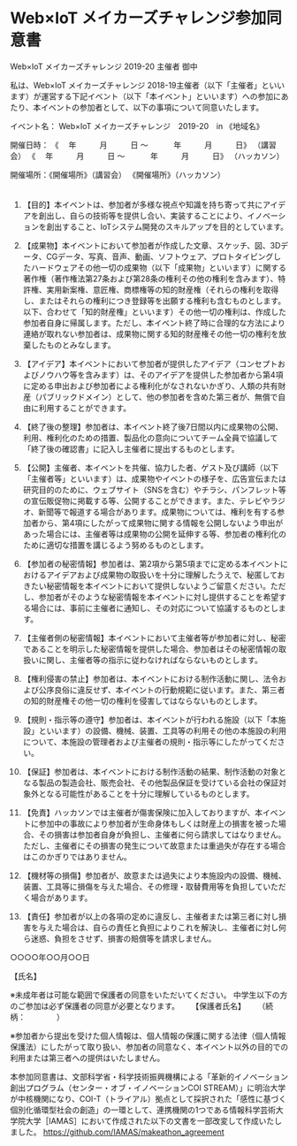 # Web×IoT メイカーズチャレンジ参加同意書

Web×IoT メイカーズチャレンジ 2019-20 主催者 御中

私は、Web×IoT メイカーズチャレンジ 2018-19主催者（以下「主催者」といいます）が運営する下記イベント（以下「本イベント」といいます）への参加にあたり、本イベントの参加者として、以下の事項について同意いたします。

イベント名： Web×IoT メイカーズチャレンジ　2019-20　in 《地域名》

開催日時： 《 　年　　　月　　　日 ～ 　　　年　　　月　　　日》 （講習会）
          《 　年　　　月　　　日 ～ 　　　年　　　月　　　日》 （ハッカソン）

開催場所：《開催場所》（講習会）
         《開催場所》（ハッカソン）
　　　　　　　　　　　 


1. 【目的】本イベントは、参加者が多様な視点や知識を持ち寄って共にアイデアを創出し、自らの技術等を提供し合い、実装することにより、イノベーションを創出すること、IoTシステム開発のスキルアップを目的としています。

2. 【成果物】本イベントにおいて参加者が作成した文章、スケッチ、図、3Dデータ、CGデータ、写真、音声、動画、ソフトウェア、プロトタイピングしたハードウェアその他一切の成果物（以下「成果物」といいます）に関する著作権（著作権法第27条および第28条の権利その他の権利を含みます）、特許権、実用新案権、意匠権、商標権等の知的財産権（それらの権利を取得し、またはそれらの権利につき登録等を出願する権利も含むものとします。以下、合わせて「知的財産権」といいます）その他一切の権利は、作成した参加者自身に帰属します。ただし、本イベント終了時に合理的な方法により連絡が取れない参加者は、成果物に関する知的財産権その他一切の権利を放棄したものとみなします。

3. 【アイデア】本イベントにおいて参加者が提供したアイデア（コンセプトおよびノウハウ等を含みます）は、そのアイデアを提供した参加者から第4項に定める申出および参加者による権利化がなされないかぎり、人類の共有財産（パブリックドメイン）として、他の参加者を含めた第三者が、無償で自由に利用することができます。

4. 【終了後の整理】参加者は、本イベント終了後7日間以内に成果物の公開、利用、権利化のための措置、製品化の意向についてチーム全員で協議して「終了後の確認書」に記入し主催者に提出するものとします。

5. 【公開】主催者、本イベントを共催、協力した者、ゲスト及び講師（以下「主催者等」といいます）は、成果物やイベントの様子を、広告宣伝または研究目的のために、ウェブサイト（SNSを含む）やチラシ、パンフレット等の宣伝販促物に掲載する等、公開することができます。また、テレビやラジオ、新聞等で報道する場合があります。成果物については、権利を有する参加者から、第4項にしたがって成果物に関する情報を公開しないよう申出があった場合には、主催者等は成果物の公開を延伸する等、参加者の権利化のために適切な措置を講じるよう努めるものとします。

6. 【参加者の秘密情報】参加者は、第2項から第5項までに定める本イベントにおけるアイデアおよび成果物の取扱いを十分に理解したうえで、秘匿しておきたい秘密情報を本イベントにおいて提供しないようご留意ください。ただし、参加者がそのような秘密情報を本イベントに対し提供することを希望する場合には、事前に主催者に通知し、その対応について協議するものとします。

7. 【主催者側の秘密情報】本イベントにおいて主催者等が参加者に対し、秘密であることを明示した秘密情報を提供した場合、参加者はその秘密情報の取扱いに関し、主催者等の指示に従わなければならないものとします。

8. 【権利侵害の禁止】参加者は、本イベントにおける制作活動に関し、法令および公序良俗に違反せず、本イベントの行動規範に従います。また、第三者の知的財産権その他一切の権利を侵害してはならないものとします。

9. 【規則・指示等の遵守】参加者は、本イベントが行われる施設（以下「本施設」といいます）の設備、機械、装置、工具等の利用その他の本施設の利用について、本施設の管理者および主催者の規則・指示等にしたがってください。

10. 【保証】参加者は、本イベントにおける制作活動の結果、制作活動の対象となる製品の製造会社、販売会社、その他製品保証を受けている会社の保証対象外となる可能性があることを十分に理解しているものとします。

11. 【免責】ハッカソンでは主催者が傷害保険に加入しておりますが、本イベントに参加中の事故により参加者が生命身体もしくは財産上の損害を被った場合、その損害は参加者自身が負担し、主催者に何ら請求してはなりません。ただし、主催者にその損害の発生について故意または重過失が存在する場合はこのかぎりではありません。

12. 【機材等の損傷】参加者が、故意または過失により本施設内の設備、機械、装置、工具等に損傷を与えた場合、その修理・取替費用等を負担していただく場合があります。

13. 【責任】参加者が以上の各項の定めに違反し、主催者または第三者に対し損害を与えた場合は、自らの責任と負担によりこれを解決し、主催者に対し何ら迷惑、負担をさせず、損害の賠償等を請求しません。

○○○○年○○月○○日

【氏名】                 

※未成年者は可能な範囲で保護者の同意をいただいてください。
  中学生以下の方のご参加は必ず保護者の同意が必要となります。
　
【保護者氏名】     　                （続柄：　　　　）　


※参加者から提出を受けた個人情報は、個人情報の保護に関する法律（個人情報保護法）にしたがって取り扱い、参加者の同意なく、本イベント以外の目的での利用または第三者への提供はいたしません。


本参加同意書は、文部科学省・科学技術振興機構による「革新的イノベーション創出プログラム（センター・オブ・イノベーションCOI STREAM）」に明治大学が中核機関になり、COI-T（トライアル）拠点として採択された「感性に基づく個別化循環型社会の創造」の一環として、連携機関の1つである情報科学芸術大学院大学［IAMAS］において作成された以下の文書を一部改変して作成いたしました。 https://github.com/IAMAS/makeathon_agreement
